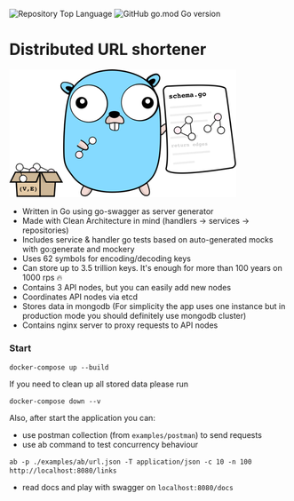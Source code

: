 ![Repository Top Language](https://img.shields.io/github/languages/top/theoptz/url-shortener)
![GitHub go.mod Go version](https://img.shields.io/github/go-mod/go-version/theoptz/url-shortener)

# Distributed URL shortener

![Logo](./assets/gopher.png)

- Written in Go using go-swagger as server generator
- Made with Clean Architecture in mind (handlers -> services -> repositories)
- Includes service & handler go tests based on auto-generated mocks with go:generate and mockery
- Uses 62 symbols for encoding/decoding keys
- Can store up to 3.5 trillion keys. It's enough for more than 100 years on 1000 rps :fire:
- Contains 3 API nodes, but you can easily add new nodes
- Coordinates API nodes via etcd
- Stores data in mongodb (For simplicity the app uses one instance but in production mode you should definitely use mongodb cluster)
- Contains nginx server to proxy requests to API nodes

### Start

```
docker-compose up --build
```

If you need to clean up all stored data please run

```
docker-compose down --v
```

Also, after start the application you can:
- use postman collection (from `examples/postman`) to send requests
- use ab command to test concurrency behaviour

```
ab -p ./examples/ab/url.json -T application/json -c 10 -n 100 http://localhost:8080/links
```

- read docs and play with swagger on `localhost:8080/docs` 